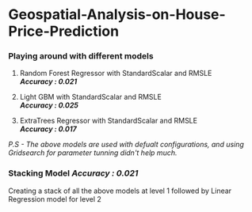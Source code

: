 # Geospatial-Analysis-on-House-Price-Prediction



### Playing around with different models

1. Random Forest Regressor with StandardScalar and RMSLE <br>
***Accuracy : 0.021***

2. Light GBM with StandardScalar and RMSLE <br>
***Accuracy : 0.025***

3. ExtraTrees Regressor with StandardScalar and RMSLE <br>
***Accuracy : 0.017***

*P.S - The above models are used with defualt configurations, and using Gridsearch for parameter tunning
didn't help much.* 

### Stacking Model ***Accuracy : 0.021***

Creating a stack of all the above models at level 1 
followed by Linear Regression model for level 2
